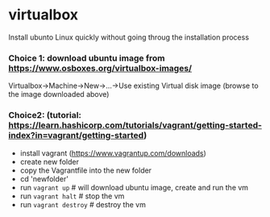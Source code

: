 # virtualbox

Install ubunto Linux quickly without going throug the installation process

### Choice 1: download ubuntu image from https://www.osboxes.org/virtualbox-images/
   Virtualbox->Machine->New->...->Use existing Virtual disk image (browse to the image downloaded above)

### Choice2: (tutorial: https://learn.hashicorp.com/tutorials/vagrant/getting-started-index?in=vagrant/getting-started)
  * install vagrant (https://www.vagrantup.com/downloads)
  * create new folder 
  * copy the Vagrantfile into the new folder
  * cd 'newfolder'
  * run `vagrant up`  # will download ubuntu image, create and run the vm
  * run `vagrant halt` # stop the vm  
  * run `vagrant destroy` # destroy the vm
  
  
  
